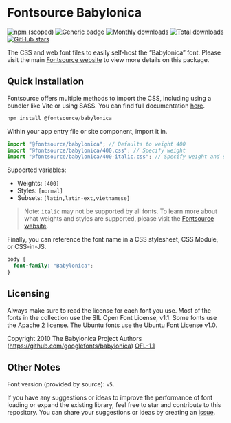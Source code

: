 # Fontsource Babylonica

[![npm (scoped)](https://img.shields.io/npm/v/@fontsource/babylonica?color=brightgreen)](https://www.npmjs.com/package/@fontsource/babylonica) [![Generic badge](https://img.shields.io/badge/fontsource-passing-brightgreen)](https://github.com/fontsource/fontsource) [![Monthly downloads](https://badgen.net/npm/dm/@fontsource/babylonica)](https://github.com/fontsource/fontsource) [![Total downloads](https://badgen.net/npm/dt/@fontsource/babylonica)](https://github.com/fontsource/fontsource) [![GitHub stars](https://img.shields.io/github/stars/fontsource/fontsource.svg?style=social&label=Star)](https://github.com/fontsource/fontsource/stargazers)

The CSS and web font files to easily self-host the “Babylonica” font. Please visit the main [Fontsource website](https://fontsource.org/fonts/babylonica) to view more details on this package.

## Quick Installation

Fontsource offers multiple methods to import the CSS, including using a bundler like Vite or using SASS. You can find full documentation [here](https://fontsource.org/docs/getting-started/introduction).

```javascript
npm install @fontsource/babylonica
```

Within your app entry file or site component, import it in.

```javascript
import "@fontsource/babylonica"; // Defaults to weight 400
import "@fontsource/babylonica/400.css"; // Specify weight
import "@fontsource/babylonica/400-italic.css"; // Specify weight and style
```

Supported variables:
- Weights: `[400]`
- Styles: `[normal]`
- Subsets: `[latin,latin-ext,vietnamese]`

> Note: `italic` may not be supported by all fonts. To learn more about what weights and styles are supported, please visit the [Fontsource website](https://fontsource.org/fonts/babylonica).

Finally, you can reference the font name in a CSS stylesheet, CSS Module, or CSS-in-JS.

```css
body {
  font-family: "Babylonica";
}
```

## Licensing
Always make sure to read the license for each font you use. Most of the fonts in the collection use the SIL Open Font License, v1.1. Some fonts use the Apache 2 license. The Ubuntu fonts use the Ubuntu Font License v1.0.

Copyright 2010 The Babylonica Project Authors (https://github.com/googlefonts/babylonica)
[OFL-1.1](https://openfontlicense.org)

## Other Notes
Font version (provided by source): `v5`.

If you have any suggestions or ideas to improve the performance of font loading or expand the existing library, feel free to star and contribute to this repository. You can share your suggestions or ideas by creating an [issue](https://github.com/fontsource/fontsource/issues).